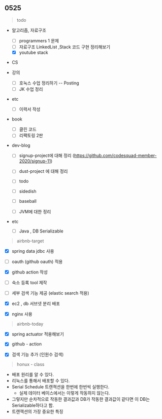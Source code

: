 ## 0525


> todo

- 알고리즘, 자료구조

  - [ ] programmers 1 문제
  - [ ] 자료구조 LinkedList ,Stack 코드 구현 정리해보기
  - [x] youtube stack
  
- CS

- 강의
  - [ ] 호눅스 수업 정리하기 -- Posting
  - [ ] JK 수업 정리
  
- etc
  
  - [ ] 이력서 작성
  
- book

  - [ ] 클린 코드
  - [ ] 리팩토링 2판

- dev-blog

  - [ ] signup-project에 대해 정리 (https://github.com/codesquad-member-2020/signup-11)
  - [ ] dust-project 에 대해 정리
  - [ ] todo
  - [ ] sidedish
  - [ ] baseball
  
  - [ ] JVM에 대한 정리
  
- etc

  - [ ] Java , DB Serializable



> airbnb-target

- [x] spring data jdbc 사용
- [ ] oauth (github oauth) 적용
- [x] github action 작성
- [ ] 숙소 등록 tool 제작
- [ ] 세부 검색 기능 제공 (elastic search 적용)
- [x] ec2 , db 서브넷 분리 배포
- [x] nginx 사용





> airbnb-today

- [x] spring actuator 적용해보기
- [x] github - action
- [x] 검색 기능 추가 (인원수 검색)





> honux - class

- 배포 원리를 알 수 있다.
- 리눅스를 통해서 배포할 수 있다.
- Serial Schedule 트랜젹션을 한번에 한번씩 실행한다.
  - 실제 데이터 베이스에서는 이렇게 작동하지 않는다.
- 그렇지만 순차적으로 작동한 결과값과 DB가 작동한 결과값이 같다면 이 DB는 Serializable하다고 함.
- 트랜잭션의 가장 중요한 특징 





